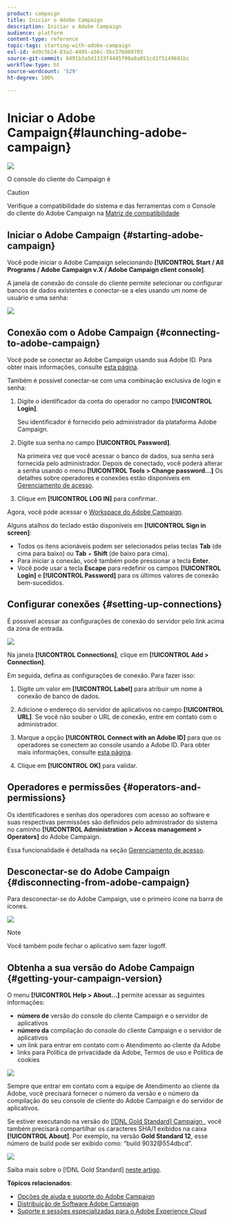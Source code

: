 ```yaml
---
product: campaign
title: Iniciar o Adobe Campaign
description: Iniciar o Adobe Campaign
audience: platform
content-type: reference
topic-tags: starting-with-adobe-campaign
exl-id: 4d9c5b24-83a2-4495-a56c-5bc376d69703
source-git-commit: 8491b3a5d1333f4445f90a8a051cd1f5149691bc
workflow-type: ht
source-wordcount: '529'
ht-degree: 100%

---
```


# Iniciar o Adobe Campaign{#launching-adobe-campaign}

![](../../assets/v7-only.svg)

O console do cliente do Campaign é

>[!CAUTION]
>
>Verifique a compatibilidade do sistema e das ferramentas com o Console do cliente do Adobe Campaign na [Matriz de compatibilidade](../../rn/using/compatibility-matrix.md#ClientConsoleoperatingsystems)

## Iniciar o Adobe Campaign {#starting-adobe-campaign}

Você pode iniciar o Adobe Campaign selecionando **[!UICONTROL Start / All Programs / Adobe Campaign v.X / Adobe Campaign client console]**.

A janela de conexão do console do cliente permite selecionar ou configurar bancos de dados existentes e conectar-se a eles usando um nome de usuário e uma senha:

![](assets/acc-logon.png)

## Conexão com o Adobe Campaign {#connecting-to-adobe-campaign}

Você pode se conectar ao Adobe Campaign usando sua Adobe ID. Para obter mais informações, consulte [esta página](../../integrations/using/about-adobe-id.md).

Também é possível conectar-se com uma combinação exclusiva de login e senha:

1. Digite o identificador da conta do operador no campo **[!UICONTROL Login]**.

   Seu identificador é fornecido pelo administrador da plataforma Adobe Campaign.

1. Digite sua senha no campo **[!UICONTROL Password]**.

   Na primeira vez que você acessar o banco de dados, sua senha será fornecida pelo administrador. Depois de conectado, você poderá alterar a senha usando o menu **[!UICONTROL Tools > Change password...]** Os detalhes sobre operadores e conexões estão disponíveis em [Gerenciamento de acesso](../../platform/using/access-management.md).

1. Clique em **[!UICONTROL LOG IN]** para confirmar.<!--You can also press the **Enter** key to launch connection.-->

Agora, você pode acessar o [Workspace do Adobe Campaign](../../platform/using/adobe-campaign-workspace.md).

Alguns atalhos do teclado estão disponíveis em **[!UICONTROL Sign in screen]**:
* Todos os itens acionáveis podem ser selecionados pelas teclas **Tab** (de cima para baixo) ou **Tab** + **Shift** (de baixo para cima).
* Para iniciar a conexão, você também pode pressionar a tecla **Enter**.
* Você pode usar a tecla **Escape** para redefinir os campos **[!UICONTROL Login]** e **[!UICONTROL Password]** para os últimos valores de conexão bem-sucedidos.

## Configurar conexões {#setting-up-connections}

É possível acessar as configurações de conexão do servidor pelo link acima da zona de entrada.

![](assets/s_ncs_user_connections_management.png)

Na janela **[!UICONTROL Connections]**, clique em **[!UICONTROL Add > Connection]**.

Em seguida, defina as configurações de conexão. Para fazer isso:

1. Digite um valor em **[!UICONTROL Label]** para atribuir um nome à conexão de banco de dados.

1. Adicione o endereço do servidor de aplicativos no campo **[!UICONTROL URL]**. Se você não souber o URL de conexão, entre em contato com o administrador.

1. Marque a opção **[!UICONTROL Connect with an Adobe ID]** para que os operadores se conectem ao console usando a Adobe ID. Para obter mais informações, consulte [esta página](../../integrations/using/about-adobe-id.md).

1. Clique em **[!UICONTROL OK]** para validar.

## Operadores e permissões {#operators-and-permissions}

Os identificadores e senhas dos operadores com acesso ao software e suas respectivas permissões são definidos pelo administrador do sistema no caminho **[!UICONTROL Administration > Access management > Operators]** do Adobe Campaign.

Essa funcionalidade é detalhada na seção [Gerenciamento de acesso](../../platform/using/access-management.md).

## Desconectar-se do Adobe Campaign {#disconnecting-from-adobe-campaign}

Para desconectar-se do Adobe Campaign, use o primeiro ícone na barra de ícones.

![](assets/s_ncs_user_deconnexion.png)

>[!NOTE]
>
>Você também pode fechar o aplicativo sem fazer logoff.

## Obtenha a sua versão do Adobe Campaign {#getting-your-campaign-version}

O menu **[!UICONTROL Help > About...]** permite acessar as seguintes informações:

* **número de** versão do console do cliente Campaign e o servidor de aplicativos
* **número da** compilação do console do cliente Campaign e o servidor de aplicativos
* um link para entrar em contato com o Atendimento ao cliente da Adobe
* links para Política de privacidade da Adobe, Termos de uso e Política de cookies

![](assets/about-acc.png)

Sempre que entrar em contato com a equipe de Atendimento ao cliente da Adobe, você precisará fornecer o número da versão e o número da compilação do seu console de cliente do Adobe Campaign e do servidor de aplicativos.

Se estiver executando na versão do [ [!DNL Gold Standard] Campaign ](../../rn/using/gold-standard.md), você também precisará compartilhar os caracteres SHA/1 exibidos na caixa **[!UICONTROL About]**. Por exemplo, na versão **Gold Standard 12**, esse número de build pode ser exibido como: “build 9032@554dbcd”.

![](assets/about-acc-gs.png)

Saiba mais sobre o [!DNL Gold Standard] [neste artigo](../../rn/using/gs-overview.md).

**Tópicos relacionados**:

* [Opções de ajuda e suporte do Adobe Campaign](../../support.md)
* [Distribuição de Software Adobe Campaign](https://experience.adobe.com/#/downloads/content/software-distribution/br/campaign.html)
* [Suporte e sessões especializadas para o Adobe Experience Cloud](https://helpx.adobe.com/br/enterprise/admin-guide.html/enterprise/using/support-for-experience-cloud.ug.html)
